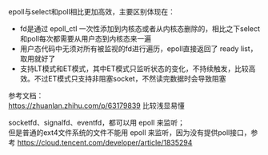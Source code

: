 epoll与select和poll相比更加高效，主要区别体现在：  
- fd是通过 epoll_ctl 一次性添加到内核态或者从内核态删除的，相比之下select和poll每次都需要从用户态到内核态来一遍
- 用户态代码中无须对所有被监视的fd进行遍历，epoll直接返回了 ready list，取用就好了
- 支持LT模式和ET模式，其中ET模式只监听状态的变化，不持续触发，比较高效。不过ET模式只支持非阻塞socket，不然读完数据时会导致阻塞

参考文档：  
https://zhuanlan.zhihu.com/p/63179839 比较浅显易懂  

socketfd、signalfd、eventfd，都可以用 epoll 来监听；  
但是普通的ext4文件系统的文件不能用 epoll 来监听，因为没有提供poll接口，参考 https://cloud.tencent.com/developer/article/1835294